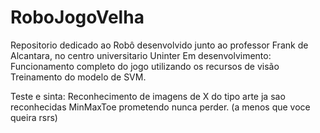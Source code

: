 # RoboJogoVelha
Repositorio dedicado ao Robô desenvolvido junto ao professor Frank de Alcantara, no centro universitario Uninter
Em desenvolvimento:
	Funcionamento completo do jogo utilizando os recursos de visão 
	Treinamento do modelo de SVM.
	
Teste e sinta:
	Reconhecimento de imagens de X do tipo arte ja sao reconhecidas
	MinMaxToe prometendo nunca perder. (a menos que voce queira rsrs)
	